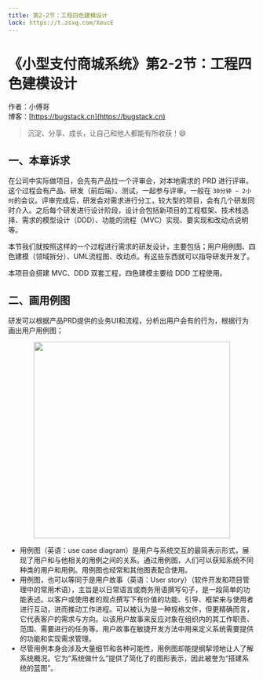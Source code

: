 ```yaml
---
title: 第2-2节：工程四色建模设计
lock: https://t.zsxq.com/XeucE
---
```


# 《小型支付商城系统》第2-2节：工程四色建模设计

作者：小傅哥
<br/>博客：[https://bugstack.cn](https://bugstack.cn)

> 沉淀、分享、成长，让自己和他人都能有所收获！😄

## 一、本章诉求

在公司中实际做项目，会先有产品拉一个评审会，对本地需求的 PRD 进行评审。这个过程会有产品、研发（前后端）、测试，一起参与评审。一般在 `30分钟 ~ 2小时`的会议。评审完成后，研发会对需求进行分工，较大型的项目，会有几个研发同时介入。之后每个研发进行设计阶段，设计会包括新项目的工程框架、技术栈选择、需求的模型设计（DDD）、功能的流程（MVC）实现、要实现和改动点说明等。

本节我们就按照这样的一个过程进行需求的研发设计，主要包括；用户用例图、四色建模（领域拆分）、UML流程图、改动点。有这些东西就可以指导研发开发了。

本项目会搭建 MVC、DDD 双套工程，四色建模主要给 DDD 工程使用。

## 二、画用例图

研发可以根据产品PRD提供的业务UI和流程，分析出用户会有的行为，根据行为画出用户用例图；

<div align="center">
    <img src="https://bugstack.cn/images/article/project/s-pay-mall/s-pay-mall-2-2-01.png" width="400px">
</div>

- 用例图（英语：use case diagram）是用户与系统交互的最简表示形式，展现了用户和与他相关的用例之间的关系。通过用例图，人们可以获知系统不同种类的用户和用例。用例图也经常和其他图表配合使用。
- 用例图，也可以等同于是用户故事（英语：User story）（软件开发和项目管理中的常用术语），主旨是以日常语言或商务用语撰写句子，是一段简单的功能表述。以客户或使用者的观点撰写下有价值的功能、引导、框架来与使用者进行互动，进而推动工作进程。可以被认为是一种规格文件，但更精确而言，它代表客户的需求与方向。以该用户故事来反应对象在组织内的其工作职责、范围、需要进行的任务等。用户故事在敏捷开发方法中用来定义系统需要提供的功能和实现需求管理。
- 尽管用例本身会涉及大量细节和各种可能性，用例图却能提纲挈领地让人了解系统概况。它为“系统做什么”提供了简化了的图形表示，因此被誉为“搭建系统的蓝图”。
